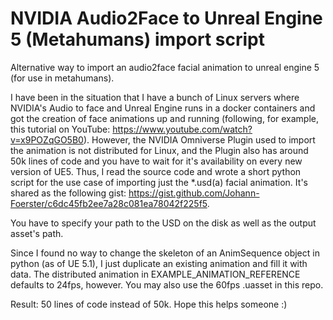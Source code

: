 # NVIDIA Audio2Face to Unreal Engine 5 (Metahumans) import script
Alternative way to import an audio2face facial animation to unreal engine 5 (for use in metahumans).

I have been in the situation that I have a bunch of Linux servers where NVIDIA's Audio to face and Unreal Engine runs in a docker containers and got the creation of face animations up and running (following, for example, this tutorial on YouTube: https://www.youtube.com/watch?v=x9POZqGO5B0). 
However, the NVIDIA Omniverse Plugin used to import the animation is not distributed for Linux, and the Plugin also has around 50k lines of code and you have to wait for it's availability on every new version of UE5. 
Thus, I read the source code and wrote a short python script for the use case of importing just the *.usd(a) facial animation. 
It's shared as the following gist: https://gist.github.com/Johann-Foerster/c6dc45fb2ee7a28c081ea78042f225f5. 

You have to specify your path to the USD on the disk as well as the output asset's path. 

Since I found no way to change the skeleton of an AnimSequence object in python (as of UE 5.1), I just duplicate an existing animation and fill it with data. The distributed animation in EXAMPLE_ANIMATION_REFERENCE defaults to 24fps, however. You may also use the 60fps .uasset in this repo. 

Result: 50 lines of code instead of 50k. Hope this helps someone :)